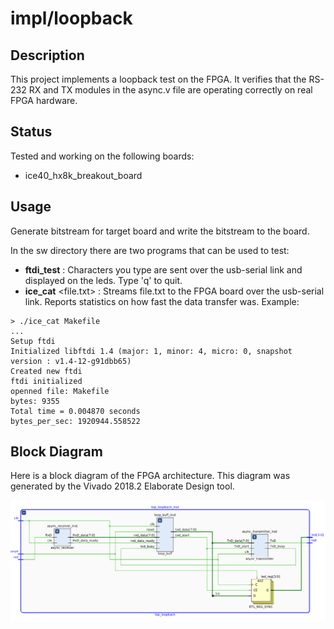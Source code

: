 # impl/loopback

## Description

This project implements a loopback test on the FPGA.
It verifies that the RS-232 RX and TX modules in the async.v file
are operating correctly on real FPGA hardware.

## Status

Tested and working on the following boards:
* ice40_hx8k_breakout_board

## Usage

Generate bitstream for target board and write the bitstream to the board.

In the sw directory there are two programs that can be used to test:
* __ftdi_test__ : Characters you type are sent over the usb-serial link
and displayed on the leds.  Type 'q' to quit.
* __ice_cat__ <file.txt> : Streams file.txt to the FPGA board over the
usb-serial link.  Reports statistics on how fast the data transfer was.
Example:

```
> ./ice_cat Makefile
...
Setup ftdi
Initialized libftdi 1.4 (major: 1, minor: 4, micro: 0, snapshot version : v1.4-12-g91dbb65)
Created new ftdi
ftdi initialized
openned file: Makefile
bytes: 9355
Total time = 0.004870 seconds
bytes_per_sec: 1920944.558522
```


## Block Diagram

Here is a block diagram of the FPGA architecture.  This diagram
was generated by the Vivado 2018.2 Elaborate Design tool.

![FPGA_Architecture](images/loopback.png)


